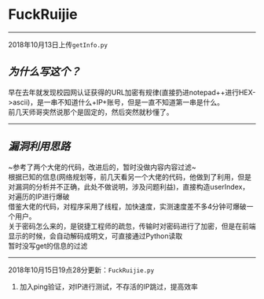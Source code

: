 # FuckRuijie  
***  
2018年10月13日上传`getInfo.py`  

## ***为什么写这个？***  
早在去年就发现校园网认证获得的URL加密有规律(直接扔进notepad++进行HEX->ascii)，是一串不知道什么+IP+账号，但是一直不知道第一串是什么。  
前几天师哥突然说那个是固定的，然后突然就秒懂了。  
***  
## ***漏洞利用思路***  
~参考了两个大佬的代码，改进后的，暂时没做内容内容过滤~  
根据已知的信息(网络规划等，前几天看另一个大佬的代码，他做到了利用，但是对漏洞的分析并不正确，此处不做说明，涉及问题利益)，直接构造userIndex，对遍历的IP进行爆破  
借鉴大佬的代码，对程序采用了线程，加快速度，实测速度差不多4分钟可爆破一个用户。  
关于密码怎么来的，是锐捷工程师的疏忽，传输时对密码进行了加密，但是在前端显示的时候，会自动解码成明文，可直接通过Python读取  
暂时没写get的信息的过滤  
****  

2018年10月15日19点28分更新：`FuckRuijie.py`
1. 加入ping验证，对IP进行测试，不存活的IP跳过，提高效率
